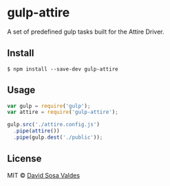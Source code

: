 # gulp-attire

A set of predefined gulp tasks built for the Attire Driver.

## Install

```
$ npm install --save-dev gulp-attire
```

## Usage

```js
var gulp = require('gulp');
var attire = require('gulp-attire');

gulp.src('./attire.config.js')
  .pipe(attire())
  .pipe(gulp.dest('./public'));
```

## License

MIT © [David Sosa Valdes](https://github.com/davidsosavaldes)
